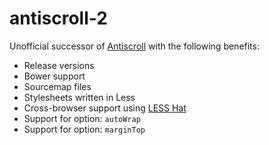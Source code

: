 antiscroll-2
============

Unofficial successor of [Antiscroll](https://github.com/LearnBoost/antiscroll) with the following benefits:

- Release versions
- Bower support
- Sourcemap files
- Stylesheets written in Less
- Cross-browser support using [LESS Hat](https://github.com/madebysource/lesshat)
- Support for option: `autoWrap`
- Support for option: `marginTop`
